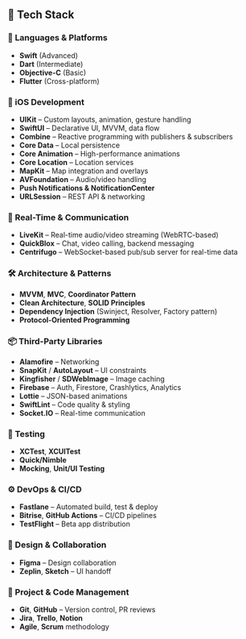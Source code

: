 
## 🧰 Tech Stack

### 🚀 Languages & Platforms
- **Swift** (Advanced)
- **Dart** (Intermediate)
- **Objective-C** (Basic)
- **Flutter** (Cross-platform)

### 📱 iOS Development
- **UIKit** – Custom layouts, animation, gesture handling
- **SwiftUI** – Declarative UI, MVVM, data flow
- **Combine** – Reactive programming with publishers & subscribers
- **Core Data** – Local persistence
- **Core Animation** – High-performance animations
- **Core Location** – Location services
- **MapKit** – Map integration and overlays
- **AVFoundation** – Audio/video handling
- **Push Notifications & NotificationCenter**
- **URLSession** – REST API & networking

### 🔄 Real-Time & Communication
- **LiveKit** – Real-time audio/video streaming (WebRTC-based)
- **QuickBlox** – Chat, video calling, backend messaging
- **Centrifugo** – WebSocket-based pub/sub server for real-time data

### 🛠 Architecture & Patterns
- **MVVM**, **MVC**, **Coordinator Pattern**
- **Clean Architecture**, **SOLID Principles**
- **Dependency Injection** (Swinject, Resolver, Factory pattern)
- **Protocol-Oriented Programming**

### 📦 Third-Party Libraries
- **Alamofire** – Networking
- **SnapKit** / **AutoLayout** – UI constraints
- **Kingfisher** / **SDWebImage** – Image caching
- **Firebase** – Auth, Firestore, Crashlytics, Analytics
- **Lottie** – JSON-based animations
- **SwiftLint** – Code quality & styling
- **Socket.IO** – Real-time communication

### 🧪 Testing
- **XCTest**, **XCUITest**
- **Quick/Nimble**
- **Mocking**, **Unit/UI Testing**

### ⚙️ DevOps & CI/CD
- **Fastlane** – Automated build, test & deploy
- **Bitrise**, **GitHub Actions** – CI/CD pipelines
- **TestFlight** – Beta app distribution

### 🎨 Design & Collaboration
- **Figma** – Design collaboration
- **Zeplin**, **Sketch** – UI handoff

### 🧾 Project & Code Management
- **Git**, **GitHub** – Version control, PR reviews
- **Jira**, **Trello**, **Notion**
- **Agile**, **Scrum** methodology
